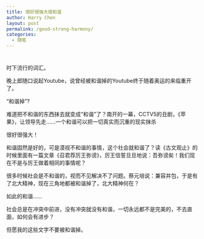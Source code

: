 ```yaml
---
title: 很好很强大很和谐
author: Harry Chen
layout: post
permalink: /good-strong-harmony/
categories:
  - 随笔
---
```

# 

时下流行的词汇。

晚上郎随口说起Youtube，说曾经被和谐掉的Youtube终于随着奥运的来临重开了。

“和谐掉”?

难道把不和谐的东西抹去就变成“和谐”了？南开的一幕，CCTV5的丑剧，《苹果》，让领导先走……一个和谐可以把一切真实而沉重的现实抹杀

很好很强大！

和谐固然是好的，可是漠视不和谐的事情，这个社会就和谐了？读《古文观止》的时候里面有一篇文章《召君荐厉王弥谤》，厉王信誓旦旦地说：吾弥谤矣！我们现在不是与厉王做着相同的事情呢？

很多时候社会是不和谐的，视而不见解决不了问题。蔡元培说：兼容并包，于是有了北大精神，现在三角地都被和谐掉了，北大精神何在？

如此的和谐……

社会总是在冲突中前进，没有冲突就没有和谐，一切永远都不是完美的，不去直面，如何会有进步？

但愿我的这些文字不要被和谐掉。